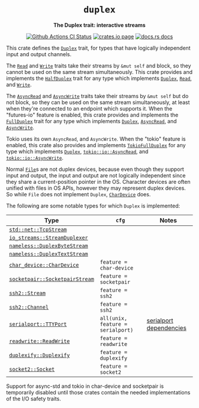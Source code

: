 <div align="center">
  <h1><code>duplex</code></h1>

  <p>
    <strong>The Duplex trait: interactive streams</strong>
  </p>

  <p>
    <a href="https://github.com/sunfishcode/duplex/actions?query=workflow%3ACI"><img src="https://github.com/sunfishcode/duplex/workflows/CI/badge.svg" alt="Github Actions CI Status" /></a>
    <a href="https://crates.io/crates/duplex"><img src="https://img.shields.io/crates/v/duplex.svg" alt="crates.io page" /></a>
    <a href="https://docs.rs/duplex"><img src="https://docs.rs/duplex/badge.svg" alt="docs.rs docs" /></a>
  </p>
</div>

This crate defines the [`Duplex`] trait, for types that have logically
independent input and output channels.

The [`Read`] and [`Write`] traits take their streams by `&mut self` and block,
so they cannot be used on the same stream simultaneously. This crate provides
and implements the [`HalfDuplex`] trait for any type which implements
[`Duplex`], [`Read`], and [`Write`].

The [`AsyncRead`] and [`AsyncWrite`] traits take their streams by `&mut self`
but do not block, so they can be used on the same stream simultaneously, at
least when they're connected to an endpoint which supports it. When the
"futures-io" feature is enabled, this crate provides and implements the
[`FullDuplex`] trait for any type which implements [`Duplex`], [`AsyncRead`],
and [`AsyncWrite`].

Tokio uses its own `AsyncRead`, and `AsyncWrite`. When the "tokio" feature is
enabled, this crate also provides and implements [`TokioFullDuplex`] for any
type which implements [`Duplex`], [`tokio::io::AsyncRead`], and
[`tokio::io::AsyncWrite`].

Normal [`File`]s are not duplex devices, because even though they support input
and output, the input and output are not logically independent since they share
a current-position pointer in the OS. Character devices are often unified with
files in OS APIs, however they may represent duplex devices. So while `File`
does not implement `Duplex`, [`CharDevice`] does.

The following are some notable types for which `Duplex` is implemented:

| Type                             | `cfg`                     | Notes |
| -------------------------------- | ------------------------- | ----- |
| [`std::net::TcpStream`]          |                           |       |
| [`io_streams::StreamDuplexer`]   |                           |       |
| [`nameless::DuplexByteStream`]   |                           |       |
| [`nameless::DuplexTextStream`]   |                           |       |
| [`char_device::CharDevice`]      | `feature = char-device`   |       |
| [`socketpair::SocketpairStream`] | `feature = socketpair`    |       |
| [`ssh2::Stream`]         | `feature = ssh2`                  |       |
| [`ssh2::Channel`]        | `feature = ssh2`                  |       |
| [`serialport::TTYPort`]  | `all(unix, feature = serialport)` | [serialport dependencies] |
| [`readwrite::ReadWrite`] | `feature = readwrite`             |       |
| [`duplexify::Duplexify`] | `feature = duplexify`             |       |
| [`socket2::Socket`]      | `feature = socket2`               |       |

Support for async-std and tokio in char-device and socketpair is temporarily
disabled until those crates contain the needed implementations of the
I/O safety traits.

[serialport dependencies]: https://gitlab.com/susurrus/serialport-rs#dependencies
[`Read`]: https://doc.rust-lang.org/std/io/trait.Read.html
[`Write`]: https://doc.rust-lang.org/std/io/trait.Write.html
[`TcpStream`]: https://doc.rust-lang.org/std/net/struct.TcpStream.html
[`std::net::TcpStream`]: https://doc.rust-lang.org/std/net/struct.TcpStream.html
[`UnixStream`]: https://doc.rust-lang.org/std/os/unix/net/struct.UnixStream.html
[`std::os::unix::net::UnixStream`]: https://doc.rust-lang.org/std/os/unix/net/struct.UnixStream.html
[`File`]: https://doc.rust-lang.org/std/fs/struct.File.html
[`CharDevice`]: https://docs.rs/char-device/latest/char_device/struct.CharDevice.html
[`char_device::CharDevice`]: https://docs.rs/char_device/latest/char_device/struct.CharDevice.html
[`ssh2::Stream`]: https://docs.rs/ssh2/latest/ssh2/struct.Stream.html
[`ssh2::Channel`]: https://docs.rs/ssh2/latest/ssh2/struct.Channel.html
[`serialport::TTYPort`]: https://docs.rs/serialport/latest/serialport/struct.TTYPort.html
[`readwrite::ReadWrite`]: https://docs.rs/readwrite/latest/readwrite/struct.ReadWrite.html
[`duplexify::Duplexify`]: https://docs.rs/duplexify/latest/duplexify/struct.Duplexify.html
[`socketpair::SocketpairStream`]: https://docs.rs/socketpair/latest/socketpair/struct.SocketpairStream.html
[`io_streams::StreamDuplexer`]: https://docs.rs/io-streams/latest/io_streams/struct.StreamDuplexer.html
[`nameless::DuplexByteStream`]: https://docs.rs/nameless/latest/nameless/struct.DuplexByteStream.html
[`nameless::DuplexTextStream`]: https://docs.rs/nameless/latest/nameless/struct.DuplexTextStream.html
[`AsyncRead`]: https://docs.rs/futures-io/latest/futures_io/trait.AsyncRead.html
[`AsyncWrite`]: https://docs.rs/futures-io/latest/futures_io/trait.AsyncWrite.html
[`tokio::io::AsyncRead`]: https://docs.rs/tokio/latest/tokio/io/trait.AsyncRead.html
[`tokio::io::AsyncWrite`]: https://docs.rs/tokio/latest/tokio/io/trait.AsyncWrite.html
[`Duplex`]: https://docs.rs/duplex/latest/duplex/trait.Duplex.html
[`HalfDuplex`]: https://docs.rs/duplex/latest/duplex/trait.HalfDuplex.html
[`FullDuplex`]: https://docs.rs/duplex/latest/duplex/trait.FullDuplex.html
[`TokioFullDuplex`]: https://docs.rs/duplex/latest/duplex/trait.TokioFullDuplex.html
[`socket2::Socket`]: https://docs.rs/socket2/latest/socket2/struct.Socket.html
